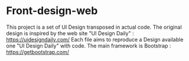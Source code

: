 # Front-design-web

This project is a set of UI Design transposed in actual code.
The original design is inspired by the web site "UI Design Daily" : https://uidesigndaily.com/
Each file aims to reproduce a Design available one "UI Design Daily" with code.
The main framework is Bootstrap : https://getbootstrap.com/
